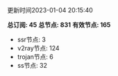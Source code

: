 更新时间2023-01-04 20:15:40

**总订阅: 45**
**总节点: 831**
**有效节点: 165**
- ssr节点: 3
- v2ray节点: 124
- trojan节点: 6
- ss节点: 32
